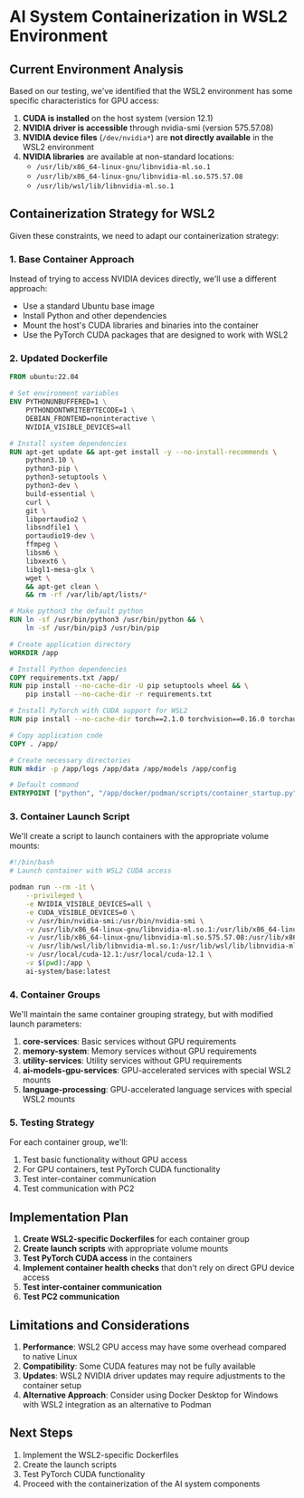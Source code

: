 # AI System Containerization in WSL2 Environment

## Current Environment Analysis

Based on our testing, we've identified that the WSL2 environment has some specific characteristics for GPU access:

1. **CUDA is installed** on the host system (version 12.1)
2. **NVIDIA driver is accessible** through nvidia-smi (version 575.57.08)
3. **NVIDIA device files** (`/dev/nvidia*`) are **not directly available** in the WSL2 environment
4. **NVIDIA libraries** are available at non-standard locations:
   - `/usr/lib/x86_64-linux-gnu/libnvidia-ml.so.1`
   - `/usr/lib/x86_64-linux-gnu/libnvidia-ml.so.575.57.08`
   - `/usr/lib/wsl/lib/libnvidia-ml.so.1`

## Containerization Strategy for WSL2

Given these constraints, we need to adapt our containerization strategy:

### 1. Base Container Approach

Instead of trying to access NVIDIA devices directly, we'll use a different approach:

- Use a standard Ubuntu base image
- Install Python and other dependencies
- Mount the host's CUDA libraries and binaries into the container
- Use the PyTorch CUDA packages that are designed to work with WSL2

### 2. Updated Dockerfile

```dockerfile
FROM ubuntu:22.04

# Set environment variables
ENV PYTHONUNBUFFERED=1 \
    PYTHONDONTWRITEBYTECODE=1 \
    DEBIAN_FRONTEND=noninteractive \
    NVIDIA_VISIBLE_DEVICES=all

# Install system dependencies
RUN apt-get update && apt-get install -y --no-install-recommends \
    python3.10 \
    python3-pip \
    python3-setuptools \
    python3-dev \
    build-essential \
    curl \
    git \
    libportaudio2 \
    libsndfile1 \
    portaudio19-dev \
    ffmpeg \
    libsm6 \
    libxext6 \
    libgl1-mesa-glx \
    wget \
    && apt-get clean \
    && rm -rf /var/lib/apt/lists/*

# Make python3 the default python
RUN ln -sf /usr/bin/python3 /usr/bin/python && \
    ln -sf /usr/bin/pip3 /usr/bin/pip

# Create application directory
WORKDIR /app

# Install Python dependencies
COPY requirements.txt /app/
RUN pip install --no-cache-dir -U pip setuptools wheel && \
    pip install --no-cache-dir -r requirements.txt

# Install PyTorch with CUDA support for WSL2
RUN pip install --no-cache-dir torch==2.1.0 torchvision==0.16.0 torchaudio==2.1.0 --index-url https://download.pytorch.org/whl/cu121

# Copy application code
COPY . /app/

# Create necessary directories
RUN mkdir -p /app/logs /app/data /app/models /app/config

# Default command
ENTRYPOINT ["python", "/app/docker/podman/scripts/container_startup.py"]
```

### 3. Container Launch Script

We'll create a script to launch containers with the appropriate volume mounts:

```bash
#!/bin/bash
# Launch container with WSL2 CUDA access

podman run --rm -it \
    --privileged \
    -e NVIDIA_VISIBLE_DEVICES=all \
    -e CUDA_VISIBLE_DEVICES=0 \
    -v /usr/bin/nvidia-smi:/usr/bin/nvidia-smi \
    -v /usr/lib/x86_64-linux-gnu/libnvidia-ml.so.1:/usr/lib/x86_64-linux-gnu/libnvidia-ml.so.1 \
    -v /usr/lib/x86_64-linux-gnu/libnvidia-ml.so.575.57.08:/usr/lib/x86_64-linux-gnu/libnvidia-ml.so.575.57.08 \
    -v /usr/lib/wsl/lib/libnvidia-ml.so.1:/usr/lib/wsl/lib/libnvidia-ml.so.1 \
    -v /usr/local/cuda-12.1:/usr/local/cuda-12.1 \
    -v $(pwd):/app \
    ai-system/base:latest
```

### 4. Container Groups

We'll maintain the same container grouping strategy, but with modified launch parameters:

1. **core-services**: Basic services without GPU requirements
2. **memory-system**: Memory services without GPU requirements
3. **utility-services**: Utility services without GPU requirements
4. **ai-models-gpu-services**: GPU-accelerated services with special WSL2 mounts
5. **language-processing**: GPU-accelerated language services with special WSL2 mounts

### 5. Testing Strategy

For each container group, we'll:

1. Test basic functionality without GPU access
2. For GPU containers, test PyTorch CUDA functionality
3. Test inter-container communication
4. Test communication with PC2

## Implementation Plan

1. **Create WSL2-specific Dockerfiles** for each container group
2. **Create launch scripts** with appropriate volume mounts
3. **Test PyTorch CUDA access** in the containers
4. **Implement container health checks** that don't rely on direct GPU device access
5. **Test inter-container communication**
6. **Test PC2 communication**

## Limitations and Considerations

1. **Performance**: WSL2 GPU access may have some overhead compared to native Linux
2. **Compatibility**: Some CUDA features may not be fully available
3. **Updates**: WSL2 NVIDIA driver updates may require adjustments to the container setup
4. **Alternative Approach**: Consider using Docker Desktop for Windows with WSL2 integration as an alternative to Podman

## Next Steps

1. Implement the WSL2-specific Dockerfiles
2. Create the launch scripts
3. Test PyTorch CUDA functionality
4. Proceed with the containerization of the AI system components 